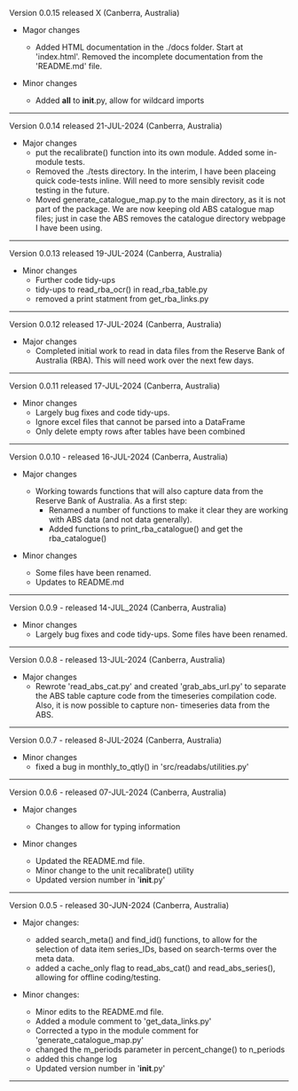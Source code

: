 Version 0.0.15 released X (Canberra, Australia)

- Magor changes
   * Added HTML documentation in the ./docs folder. Start 
     at 'index.html'. Removed the incomplete documentation 
     from the 'README.md' file. 

- Minor changes
   * Added __all__ to __init__.py, allow for wildcard 
     imports
---

Version 0.0.14 released 21-JUL-2024 (Canberra, Australia)

- Major changes
   * put the recalibrate() function into its own module.
     Added some in-module tests.
   * Removed the ./tests directory. In the interim, I have 
     been placeing quick code-tests inline. Will need to 
     more sensibly revisit code testing in the future. 
   * Moved generate_catalogue_map.py to the main directory, 
     as it is not part of the package. We are now keeping
     old ABS catalogue map files; just in case the ABS removes
     the catalogue directory webpage I have been using.  
---

Version 0.0.13 released 19-JUL-2024 (Canberra, Australia)

- Minor changes
   * Further code tidy-ups
   * tidy-ups to read_rba_ocr() in read_rba_table.py
   * removed a print statment from get_rba_links.py
---

Version 0.0.12 released 17-JUL-2024 (Canberra, Australia)

- Major changes
   * Completed initial work to read in data files from the 
     Reserve Bank of Australia (RBA). This will need work 
     over the next few days.
---

Version 0.0.11 released 17-JUL-2024 (Canberra, Australia)

- Minor changes
   * Largely bug fixes and code tidy-ups.
   * Ignore excel files that cannot be parsed into a DataFrame
   * Only delete empty rows after tables have been combined
---

Version 0.0.10 - released 16-JUL-2024 (Canberra, Australia)

- Major changes
   * Working towards functions that will also capture data from
     the Reserve Bank of Australia. As a first step:
     - Renamed a number of functions to make it clear they are 
       working with ABS data (and not data generally).
     - Added functions to print_rba_catalogue() and get the 
       rba_catalogue()

- Minor changes
   * Some files have been renamed. 
   * Updates to README.md
---

Version 0.0.9 - released 14-JUL_2024 (Canberra, Australia)

- Minor changes
   * Largely bug fixes and code tidy-ups. Some files have been
     renamed.
---

Version 0.0.8 - released 13-JUL-2024 (Canberra, Australia)

- Major changes
   * Rewrote 'read_abs_cat.py' and created 'grab_abs_url.py' to
     separate the ABS table capture code from the timeseries 
     compilation code. Also, it is now possible to capture non-
     timeseries data from the ABS. 
---

Version 0.0.7 - released 8-JUL-2024 (Canberra, Australia)

- Minor changes
   * fixed a bug in monthly_to_qtly() in 'src/readabs/utilities.py'
---

Version 0.0.6 - released 07-JUL-2024 (Canberra, Australia)

- Major changes
   * Changes to allow for typing information 

- Minor changes
   * Updated the README.md file.
   * Minor change to the unit recalibrate() utility
   * Updated version number in '__init__.py'
---

Version 0.0.5 - released 30-JUN-2024 (Canberra, Australia)

- Major changes:
   * added search_meta() and find_id() functions, to allow for 
     the selection of data item series_IDs, based on search-terms 
     over the meta data. 
   * added a cache_only flag to read_abs_cat() and read_abs_series(),
     allowing for offline coding/testing.

- Minor changes:
   * Minor edits to the README.md file.
   * Added a module comment to 'get_data_links.py'
   * Corrected a typo in the module comment for 'generate_catalogue_map.py'
   * changed the m_periods parameter in percent_change() to n_periods
   * added this change log 
   * Updated version number in '__init__.py'
___
